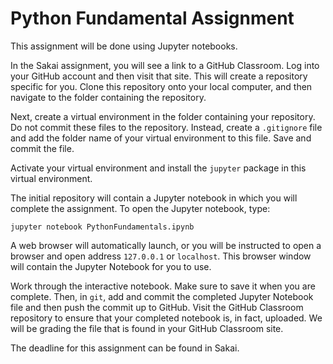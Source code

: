 # Python Fundamental Assignment

This assignment will be done using Jupyter notebooks.

In the Sakai assignment, you will see a link to a GitHub Classroom.  Log into 
your GitHub account and then visit that site.  This will create a repository 
specific for you.  Clone this repository onto your local computer, and then
navigate to the folder containing the repository.

Next, create a virtual environment in the folder containing your repository.  
Do not commit these files to the repository.  Instead, create a 
`.gitignore` file and add the folder name of your virtual environment to this 
file.  Save and commit the file.  

Activate your virtual environment and install the `jupyter` package in this 
virtual environment.

The initial repository will contain a Jupyter notebook in which you will
complete the assignment.  To open the Jupyter notebook, type:

```
jupyter notebook PythonFundamentals.ipynb
```
A web browser will automatically launch, or you will be instructed to open a
browser and open address `127.0.0.1` or `localhost`.  This browser window
will contain the Jupyter Notebook for you to use.

Work through the interactive notebook.  Make sure to save it when you are
complete.  Then, in `git`, add and commit the completed Jupyter Notebook file
and then push the commit up to GitHub.  Visit the GitHub Classroom repository
to ensure that your completed notebook is, in fact, uploaded.  We will be 
grading the file that is found in your GitHub Classroom site.

The deadline for this assignment can be found in Sakai.
